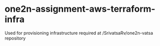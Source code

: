 # one2n-assignment-aws-terraform-infra
Used for provisioning infrastructure required at /SrivatsaRv/one2n-vatsa repository
